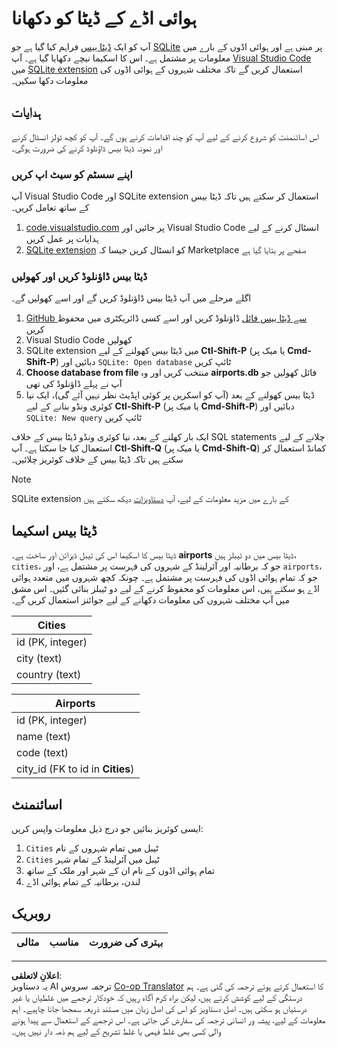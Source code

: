 <!--
CO_OP_TRANSLATOR_METADATA:
{
  "original_hash": "25b37acdfb2452917c1aa2e2ca44317a",
  "translation_date": "2025-10-24T09:52:48+00:00",
  "source_file": "2-Working-With-Data/05-relational-databases/assignment.md",
  "language_code": "ur"
}
-->
# ہوائی اڈے کے ڈیٹا کو دکھانا

آپ کو ایک [ڈیٹا بیس](https://raw.githubusercontent.com/Microsoft/Data-Science-For-Beginners/main/2-Working-With-Data/05-relational-databases/airports.db) فراہم کیا گیا ہے جو [SQLite](https://sqlite.org/index.html) پر مبنی ہے اور ہوائی اڈوں کے بارے میں معلومات پر مشتمل ہے۔ اس کا اسکیما نیچے دکھایا گیا ہے۔ آپ [Visual Studio Code](https://code.visualstudio.com?WT.mc_id=academic-77958-bethanycheum) میں [SQLite extension](https://marketplace.visualstudio.com/items?itemName=alexcvzz.vscode-sqlite&WT.mc_id=academic-77958-bethanycheum) استعمال کریں گے تاکہ مختلف شہروں کے ہوائی اڈوں کی معلومات دکھا سکیں۔

## ہدایات

اس اسائنمنٹ کو شروع کرنے کے لیے آپ کو چند اقدامات کرنے ہوں گے۔ آپ کو کچھ ٹولز انسٹال کرنے اور نمونہ ڈیٹا بیس ڈاؤنلوڈ کرنے کی ضرورت ہوگی۔

### اپنے سسٹم کو سیٹ اپ کریں

آپ Visual Studio Code اور SQLite extension استعمال کر سکتے ہیں تاکہ ڈیٹا بیس کے ساتھ تعامل کریں۔

1. [code.visualstudio.com](https://code.visualstudio.com?WT.mc_id=academic-77958-bethanycheum) پر جائیں اور Visual Studio Code انسٹال کرنے کے لیے ہدایات پر عمل کریں
1. [SQLite extension](https://marketplace.visualstudio.com/items?itemName=alexcvzz.vscode-sqlite&WT.mc_id=academic-77958-bethanycheum) کو انسٹال کریں جیسا کہ Marketplace صفحے پر بتایا گیا ہے

### ڈیٹا بیس ڈاؤنلوڈ کریں اور کھولیں

اگلے مرحلے میں آپ ڈیٹا بیس ڈاؤنلوڈ کریں گے اور اسے کھولیں گے۔

1. [GitHub سے ڈیٹا بیس فائل](https://raw.githubusercontent.com/Microsoft/Data-Science-For-Beginners/main/2-Working-With-Data/05-relational-databases/airports.db) ڈاؤنلوڈ کریں اور اسے کسی ڈائریکٹری میں محفوظ کریں
1. Visual Studio Code کھولیں
1. SQLite extension میں ڈیٹا بیس کھولنے کے لیے **Ctl-Shift-P** (یا میک پر **Cmd-Shift-P**) دبائیں اور `SQLite: Open database` ٹائپ کریں
1. **Choose database from file** منتخب کریں اور وہ **airports.db** فائل کھولیں جو آپ نے پہلے ڈاؤنلوڈ کی تھی
1. ڈیٹا بیس کھولنے کے بعد (آپ کو اسکرین پر کوئی اپڈیٹ نظر نہیں آئے گی)، ایک نیا کوئری ونڈو بنانے کے لیے **Ctl-Shift-P** (یا میک پر **Cmd-Shift-P**) دبائیں اور `SQLite: New query` ٹائپ کریں

ایک بار کھلنے کے بعد، نیا کوئری ونڈو ڈیٹا بیس کے خلاف SQL statements چلانے کے لیے استعمال کیا جا سکتا ہے۔ آپ **Ctl-Shift-Q** (یا میک پر **Cmd-Shift-Q**) کمانڈ استعمال کر سکتے ہیں تاکہ ڈیٹا بیس کے خلاف کوئریز چلائیں۔

> [!NOTE] 
> SQLite extension کے بارے میں مزید معلومات کے لیے، آپ [دستاویزات](https://marketplace.visualstudio.com/items?itemName=alexcvzz.vscode-sqlite&WT.mc_id=academic-77958-bethanycheum) دیکھ سکتے ہیں

## ڈیٹا بیس اسکیما

ڈیٹا بیس کا اسکیما اس کی ٹیبل ڈیزائن اور ساخت ہے۔ **airports** ڈیٹا بیس میں دو ٹیبلز ہیں، `cities`، جو کہ برطانیہ اور آئرلینڈ کے شہروں کی فہرست پر مشتمل ہے، اور `airports`، جو کہ تمام ہوائی اڈوں کی فہرست پر مشتمل ہے۔ چونکہ کچھ شہروں میں متعدد ہوائی اڈے ہو سکتے ہیں، اس معلومات کو محفوظ کرنے کے لیے دو ٹیبلز بنائی گئیں۔ اس مشق میں آپ مختلف شہروں کی معلومات دکھانے کے لیے جوائنز استعمال کریں گے۔

| Cities           |
| ---------------- |
| id (PK, integer) |
| city (text)      |
| country (text)   |

| Airports                         |
| -------------------------------- |
| id (PK, integer)                 |
| name (text)                      |
| code (text)                      |
| city_id (FK to id in **Cities**) |

## اسائنمنٹ

ایسی کوئریز بنائیں جو درج ذیل معلومات واپس کریں:

1. `Cities` ٹیبل میں تمام شہروں کے نام
1. `Cities` ٹیبل میں آئرلینڈ کے تمام شہر
1. تمام ہوائی اڈوں کے نام ان کے شہر اور ملک کے ساتھ
1. لندن، برطانیہ کے تمام ہوائی اڈے

## روبریک

| مثالی | مناسب | بہتری کی ضرورت |
| --------- | -------- | ----------------- |

---

**اعلانِ لاتعلقی**:  
یہ دستاویز AI ترجمہ سروس [Co-op Translator](https://github.com/Azure/co-op-translator) کا استعمال کرتے ہوئے ترجمہ کی گئی ہے۔ ہم درستگی کے لیے کوشش کرتے ہیں، لیکن براہ کرم آگاہ رہیں کہ خودکار ترجمے میں غلطیاں یا غیر درستیاں ہو سکتی ہیں۔ اصل دستاویز کو اس کی اصل زبان میں مستند ذریعہ سمجھا جانا چاہیے۔ اہم معلومات کے لیے، پیشہ ور انسانی ترجمہ کی سفارش کی جاتی ہے۔ اس ترجمے کے استعمال سے پیدا ہونے والی کسی بھی غلط فہمی یا غلط تشریح کے لیے ہم ذمہ دار نہیں ہیں۔